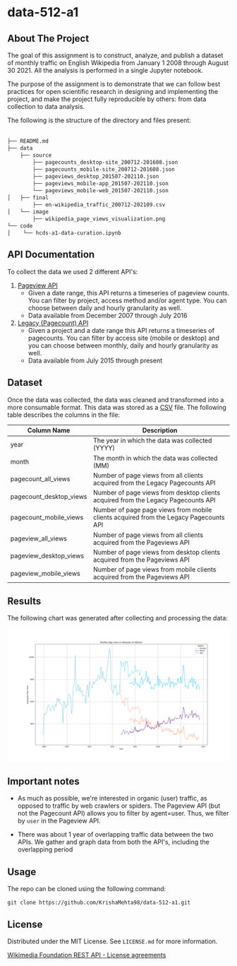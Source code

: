 # data-512-a1

## About The Project

The goal of this assignment is to construct, analyze, and publish a dataset of monthly traffic on English Wikipedia from January 1 2008 through August 30 2021. All the analysis is performed in a single Jupyter notebook. 

The purpose of the assignment is to demonstrate that we can follow best practices for open scientific research in designing and implementing the project, and make the project fully reproducible by others: from data collection to data analysis.

The following is the structure of the directory and files present:
```

├── README.md
├── data
    ├── source
        ├── pagecounts_desktop-site_200712-201608.json
        ├── pagecounts_mobile-site_200712-201608.json
        ├── pageviews_desktop_201507-202110.json
        ├── pageviews_mobile-app_201507-202110.json
        └── pageviews_mobile-web_201507-202110.json
│   ├── final
        ├── en-wikipedia_traffic_200712-202109.csv
│   └── image
        ├── wikipedia_page_views_visualization.png
└── code
│    └── hcds-a1-data-curation.ipynb

```

## API Documentation

To collect the data we used 2 different API's:

1. [Pageview API](https://wikimedia.org/api/rest_v1/#/Pageviews%20data/get_metrics_pageviews_aggregate__project___access___agent___granularity___start___end_)
    * Given a date range, this API returns a timeseries of pageview counts. You can filter by project, access method and/or agent type. You can choose between daily and hourly granularity as well.
    * Data available from December 2007 through July 2016
2. [Legacy (Pagecount) API](https://wikimedia.org/api/rest_v1/#/Legacy%20data/get_metrics_legacy_pagecounts_aggregate__project___access_site___granularity___start___end_)
    * Given a project and a date range this API returns a timeseries of pagecounts. You can filter by access site (mobile or desktop) and you can choose between monthly, daily and hourly granularity as well.
    * Data available from  July 2015 through present

## Dataset

Once the data was collected, the data was cleaned and transformed into a more consumable format. This data was stored as a [CSV](https://github.com/sharma-apoorv/data-512-a1/blob/main/data/processed/en-wikipedia_traffic_200712-202109.csv) file. The following table describes the columns in the file:

| Column Name             | Description                                     |
|-------------------------|-------------------------------------------------|
| year                    | The year in which the data was collected (YYYY) |
| month                   | The month in which the data was collected (MM)  |
| pagecount_all_views     | Number of page views from all clients acquired from the Legacy Pagecounts API |
| pagecount_desktop_views | Number of page views from desktop clients acquired from the Legacy Pagecounts API |
| pagecount_mobile_views  | Number of page page views from mobile clients acquired from the Legacy Pagecounts API |
| pageview_all_views      | Number of page views from all clients acquired from the Pageviews API |
| pageview_desktop_views  | Number of page views from desktop clients acquired from the Pageviews API |
| pageview_mobile_views   | Number of page views from mobile clients acquired from the Pageviews API |

## Results

The following chart was generated after collecting and processing the data:

![Monthly Page Views on Wikipedia (in Millions)](data/image/wikipedia_page_views_visualization.png)

## Important notes
* As much as possible, we're interested in organic (user) traffic, as opposed to traffic by web crawlers or spiders. The Pageview API (but not the Pagecount API) allows you to filter by agent=user. Thus, we filter by `user` in the Pageview API.

* There was about 1 year of overlapping traffic data between the two APIs. We gather and graph data from both the API's, including the overlapping period


## Usage

The repo can be cloned using the following command:
```
git clone https://github.com/KrishaMehta98/data-512-a1.git
```

## License

Distributed under the MIT License. See `LICENSE.md` for more information.

[Wikimedia Foundation REST API - License agreements](https://www.mediawiki.org/wiki/REST_API#Terms_and_conditions)
